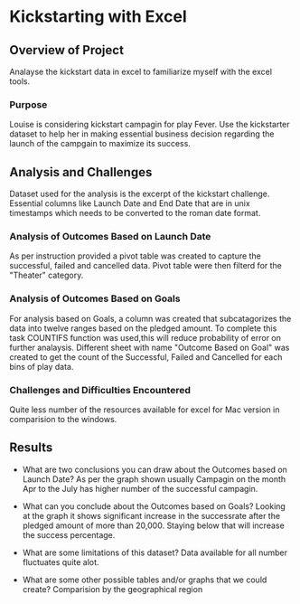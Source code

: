 # Kickstarting with Excel

## Overview of Project
Analayse the kickstart data in excel to familiarize myself with the excel tools. 

### Purpose
Louise is considering kickstart campagin for play Fever. Use the kickstarter dataset to help her in making essential business decision regarding the launch of the campgain to maximize its success.  


## Analysis and Challenges
Dataset used for the analysis is the excerpt of the kickstart challenge. Essential columns like Launch Date and End Date that are in unix timestamps which needs to be converted to the roman date format. 


### Analysis of Outcomes Based on Launch Date
As per instruction provided a pivot table was created to capture the successful, failed and cancelled data. Pivot table were then filterd for the "Theater" category. 



### Analysis of Outcomes Based on Goals
For analysis based on Goals, a column was created that subcatagorizes the data into twelve ranges based on the pledged amount. To complete this task COUNTIFS function was used,this will reduce probability of error on further analaysis. Different sheet with name "Outcome Based on Goal" was created to get the count of the Successful, Failed and Cancelled for each bins of play data.  




### Challenges and Difficulties Encountered
Quite less number of the resources available for excel for Mac version in comparision to the windows. 



## Results

- What are two conclusions you can draw about the Outcomes based on Launch Date?
As per the graph shown usually Campagin on the month Apr to the July has higher number  of the successful campagin. 

- What can you conclude about the Outcomes based on Goals?
Looking at the graph it shows significant increase in the successrate after the pledged amount of more than 20,000. Staying below that will increase the success percentage. 

- What are some limitations of this dataset?
Data available for all number fluctuates quite alot. 

- What are some other possible tables and/or graphs that we could create?
Comparision by the geographical region
